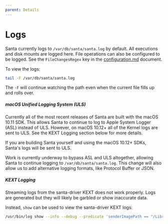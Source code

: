 ```yaml
---
parent: Details
---
```


# Logs

Santa currently logs to `/var/db/santa/santa.log` by default. All executions and
disk mounts are logged here. File operations can also be configured to be
logged. See the `FileChangesRegex` key in the
[configuration.md](../deployment/configuration.md) document.

To view the logs:

```sh
tail -F /var/db/santa/santa.log
```

The `-F` will continue watching the path even when the current file fills up and
rolls over.

##### macOS Unified Logging System (ULS)

Currently all of the most recent releases of Santa are built with the macOS
10.11 SDK. This allows Santa to continue to log to Apple System Logger (ASL)
instead of ULS. However, on macOS 10.12+ all of the Kernel logs are sent to ULS.
See the KEXT Logging section below for more details.

If you are building Santa yourself and using the macOS 10.12+ SDKs, Santa's logs
will be sent to ULS.

Work is currently underway to bypass ASL and ULS altogether, allowing Santa to
continue logging to `/var/db/santa/santa.log`. This change will also allow us to
add alternative logging formats, like Protocol Buffer or JSON.

##### KEXT Logging

Streaming logs from the santa-driver KEXT does not work properly. Logs are
generated but they will likely be garbled or show inaccurate data.

Instead, `show` can be used to view the santa-driver KEXT logs:

```sh
/usr/bin/log show --info --debug --predicate 'senderImagePath == "/Library/Extensions/santa-driver.kext/Contents/MacOS/santa-driver"'
```
